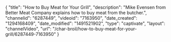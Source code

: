 {
    "title": "How to Buy Meat for Your Grill",
    "description": "Mike Evensen from Better Meat Company explains how to buy meat from the butcher.",
    "channelid": "6287449",
    "videoid": "7163950",
    "date_created": "1294168409",
    "date_modified": "1491521902",
    "type": "captivate",
    "layout": "channelVideo",
    "url": "\/char-broil\/how-to-buy-meat-for-your-grill\/6287449-7163950"
}